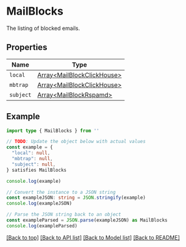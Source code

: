 
# MailBlocks

The listing of blocked emails.

## Properties

Name | Type
------------ | -------------
`local` | [Array&lt;MailBlockClickHouse&gt;](MailBlockClickHouse.md)
`mbtrap` | [Array&lt;MailBlockClickHouse&gt;](MailBlockClickHouse.md)
`subject` | [Array&lt;MailBlockRspamd&gt;](MailBlockRspamd.md)

## Example

```typescript
import type { MailBlocks } from ''

// TODO: Update the object below with actual values
const example = {
  "local": null,
  "mbtrap": null,
  "subject": null,
} satisfies MailBlocks

console.log(example)

// Convert the instance to a JSON string
const exampleJSON: string = JSON.stringify(example)
console.log(exampleJSON)

// Parse the JSON string back to an object
const exampleParsed = JSON.parse(exampleJSON) as MailBlocks
console.log(exampleParsed)
```

[[Back to top]](#) [[Back to API list]](../README.md#api-endpoints) [[Back to Model list]](../README.md#models) [[Back to README]](../README.md)



